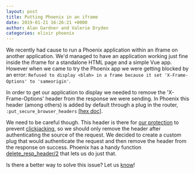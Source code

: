 ```yaml
---
layout: post
title: Putting Phoenix in an iframe
date: 2019-01-21 16:26:21 +0000
author: Alan Gardner and Valerie Dryden
categories: elixir phoenix
---
```


We recently had cause to run a Phoenix application within an iframe on another application. We'd managed to have an application working just fine inside the iframe for a standalone HTML page and a simple Vue app. However when we came to try the Phoenix app we were getting blocked by an error: `Refused to display <blah> in a frame because it set 'X-Frame-Options' to 'sameorigin'`.

In order to get our application to display we needed to remove the 'X-Frame-Options' header from the response we were sending. In Phoenix this header (among others) is added by default through a plug in the router, `:put_secure_browser_headers` [[hex doc](https://hexdocs.pm/phoenix/Phoenix.Controller.html#put_secure_browser_headers/2)].

We need to be careful though. This header is there for [our protection](https://responsivedesign.is/articles/xframe-options/) to prevent [clickjacking](https://www.owasp.org/index.php/Clickjacking), so we should only remove the header after authenticating the source of the request. We decided to create a custom plug that would authenticate the request and then remove the header from the response on success. Phoenix has a handy function [delete_resp_header/2](https://hexdocs.pm/plug/Plug.Conn.html#delete_resp_header/2) that lets us do just that.

Is there a better way to solve this issue? Let us [know](https://twitter.com/cultivatehq)!

